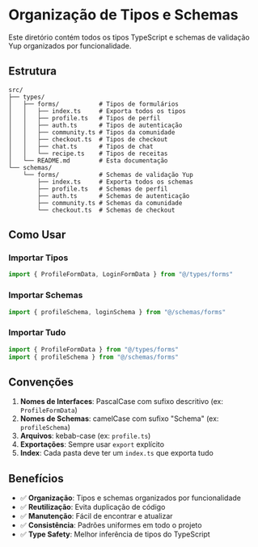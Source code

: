 # Organização de Tipos e Schemas

Este diretório contém todos os tipos TypeScript e schemas de validação Yup organizados por funcionalidade.

## Estrutura

```
src/
├── types/
│   ├── forms/           # Tipos de formulários
│   │   ├── index.ts     # Exporta todos os tipos
│   │   ├── profile.ts   # Tipos de perfil
│   │   ├── auth.ts      # Tipos de autenticação
│   │   ├── community.ts # Tipos da comunidade
│   │   ├── checkout.ts  # Tipos de checkout
│   │   ├── chat.ts      # Tipos de chat
│   │   └── recipe.ts    # Tipos de receitas
│   └── README.md        # Esta documentação
└── schemas/
    └── forms/           # Schemas de validação Yup
        ├── index.ts     # Exporta todos os schemas
        ├── profile.ts   # Schemas de perfil
        ├── auth.ts      # Schemas de autenticação
        ├── community.ts # Schemas da comunidade
        └── checkout.ts  # Schemas de checkout
```

## Como Usar

### Importar Tipos
```typescript
import { ProfileFormData, LoginFormData } from "@/types/forms"
```

### Importar Schemas
```typescript
import { profileSchema, loginSchema } from "@/schemas/forms"
```

### Importar Tudo
```typescript
import { ProfileFormData } from "@/types/forms"
import { profileSchema } from "@/schemas/forms"
```

## Convenções

1. **Nomes de Interfaces**: PascalCase com sufixo descritivo (ex: `ProfileFormData`)
2. **Nomes de Schemas**: camelCase com sufixo "Schema" (ex: `profileSchema`)
3. **Arquivos**: kebab-case (ex: `profile.ts`)
4. **Exportações**: Sempre usar `export` explícito
5. **Index**: Cada pasta deve ter um `index.ts` que exporta tudo

## Benefícios

- ✅ **Organização**: Tipos e schemas organizados por funcionalidade
- ✅ **Reutilização**: Evita duplicação de código
- ✅ **Manutenção**: Fácil de encontrar e atualizar
- ✅ **Consistência**: Padrões uniformes em todo o projeto
- ✅ **Type Safety**: Melhor inferência de tipos do TypeScript





